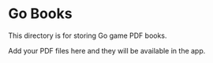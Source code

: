 # Go Books

This directory is for storing Go game PDF books.

Add your PDF files here and they will be available in the app.